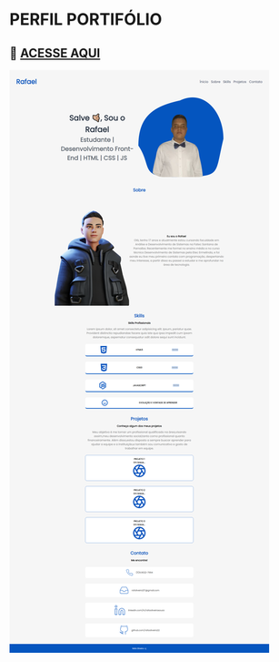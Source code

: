 # PERFIL PORTIFÓLIO

##  **🚀 [ACESSE AQUI]('https://rafaoliveira22.github.io/portifolio-web/')**
<img src="assets/img/screens/screen.png">